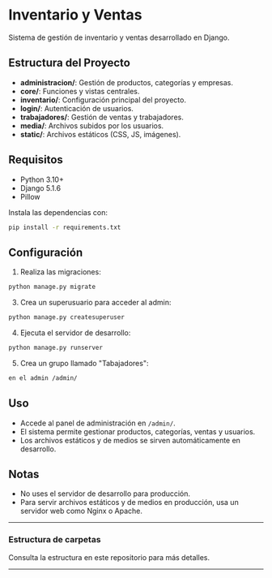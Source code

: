 # Inventario y Ventas

Sistema de gestión de inventario y ventas desarrollado en Django.

## Estructura del Proyecto

- **administracion/**: Gestión de productos, categorías y empresas.
- **core/**: Funciones y vistas centrales.
- **inventario/**: Configuración principal del proyecto.
- **login/**: Autenticación de usuarios.
- **trabajadores/**: Gestión de ventas y trabajadores.
- **media/**: Archivos subidos por los usuarios.
- **static/**: Archivos estáticos (CSS, JS, imágenes).

## Requisitos

- Python 3.10+
- Django 5.1.6
- Pillow

Instala las dependencias con:

```sh
pip install -r requirements.txt
```

## Configuración

1. Realiza las migraciones:

```sh
python manage.py migrate
```

3. Crea un superusuario para acceder al admin:

```sh
python manage.py createsuperuser
```

4. Ejecuta el servidor de desarrollo:

```sh
python manage.py runserver
```
5. Crea un grupo llamado "Tabajadores":

```sh
en el admin /admin/
```
## Uso

- Accede al panel de administración en `/admin/`.
- El sistema permite gestionar productos, categorías, ventas y usuarios.
- Los archivos estáticos y de medios se sirven automáticamente en desarrollo.



## Notas

- No uses el servidor de desarrollo para producción.
- Para servir archivos estáticos y de medios en producción, usa un servidor web como Nginx o Apache.

---

### Estructura de carpetas

Consulta la estructura en este repositorio para más detalles.

---
